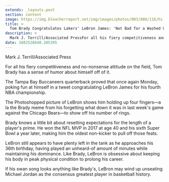 ```yaml
--- 
extends: _layouts.post 
section: content 
image: https://img.bleacherreport.net/img/images/photos/003/888/116/hi-res-c6c43ff712a6c46745780c5465c158e4_crop_exact.jpg?w=1200&h=1200&q=75 
title: > 
  Tom Brady Congratulates Lakers' LeBron James: 'Not Bad for a Washed Up Old Guy' 
description: > 
  Mark J. Terrill/Associated PressFor all his fiery competitiveness and no-nonsense attitude on the field, Tom Brady has a sense of humor about himself off of it.The Tampa Bay Buccaneers quarterback proved that once again Monday, poking fun at himself in a tweet congratulating LeBron James for his fourth NBA championship.Brady knows a little bit about resetting expectations for the length of a player's prime.Like Brady, LeBron is obsessive about keeping his body in peak physical condition to prolong his career.If his swan song looks anything like Brady's, LeBron may wind up unseating Michael Jordan as the consensus greatest player in basketball history. 
date: 1602526640.205395 
--- 
```

Mark J. Terrill/Associated Press

For all his fiery competitiveness and no-nonsense attitude on the field, Tom Brady has a sense of humor about himself off of it.

The Tampa Bay Buccaneers quarterback proved that once again Monday, poking fun at himself in a tweet congratulating LeBron James for his fourth NBA championship.

The Photoshopped picture of LeBron shows him holding up four fingers—a la the Brady meme from his forgetting what down it was in last week's game against the Chicago Bears—to show off his number of rings.

Brady knows a little bit about resetting expectations for the length of a player's prime. He won the NFL MVP in 2017 at age 40 and his sixth Super Bowl a year later, making him the oldest non-kicker to pull off those feats.

LeBron still appears to have plenty left in the tank as he approaches his 36th birthday, having played an unheard-of amount of minutes while maintaining his dominance. Like Brady, LeBron is obsessive about keeping his body in peak physical condition to prolong his career.

If his swan song looks anything like Brady's, LeBron may wind up unseating Michael Jordan as the consensus greatest player in basketball history.